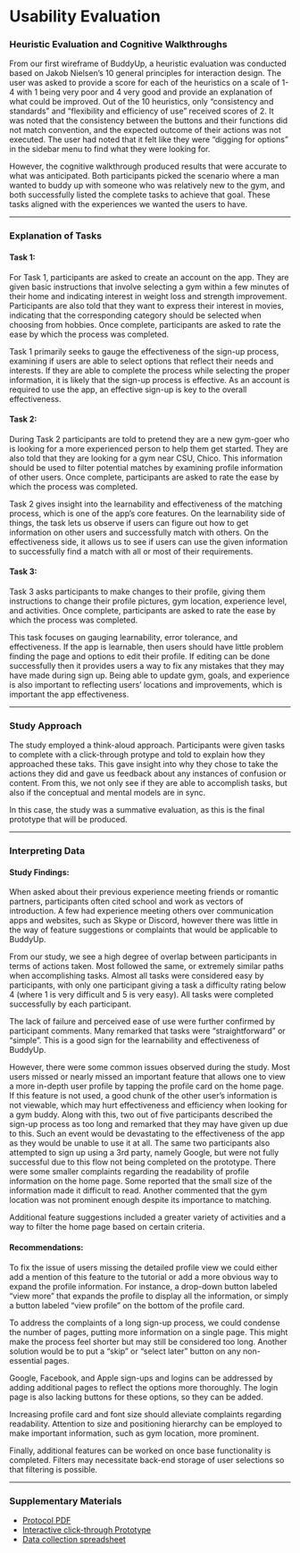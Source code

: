 # Usability Evaluation

### Heuristic Evaluation and Cognitive Walkthroughs

From our first wireframe of BuddyUp, a heuristic evaluation was conducted based on Jakob Nielsen’s 10 general principles for interaction design. The user was asked to provide a score for each of the heuristics on a scale of 1-4 with 1 being very poor and 4 very good and provide an explanation of what could be improved. Out of the 10 heuristics, only “consistency and standards” and “flexibility and efficiency of use” received scores of 2. It was noted that the consistency between the buttons and their functions did not match convention, and the expected outcome of their actions was not executed. The user had noted that it felt like they were “digging for options” in the sidebar menu to find what they were looking for. 

However, the cognitive walkthrough produced results that were accurate to what was anticipated. Both participants picked the scenario where a man wanted to buddy up with someone who was relatively new to the gym, and both successfully listed the complete tasks to achieve that goal. These tasks aligned with the experiences we wanted the users to have. 
___

### Explanation of Tasks

#### Task 1:

For Task 1, participants are asked to create an account on the app. They are given basic instructions that involve selecting a gym within a few minutes of their home and indicating interest in weight loss and strength improvement. Participants are also told that they want to express their interest in movies, indicating that the corresponding category should be selected when choosing from hobbies. Once complete, participants are asked to rate the ease by which the process was completed.

Task 1 primarily seeks to gauge the effectiveness of the sign-up process, examining if users are able to select options that reflect their needs and interests. If they are able to complete the process while selecting the proper information, it is likely that the sign-up process is effective. As an account is required to use the app, an effective sign-up is key to the overall effectiveness. 

#### Task 2:

During Task 2 participants are told to pretend they are a new gym-goer who is looking for a more experienced person to help them get started. They are also told that they are looking for a gym near CSU, Chico. This information should be used to filter potential matches by examining profile information of other users. Once complete, participants are asked to rate the ease by which the process was completed.

Task 2 gives insight into the learnability and effectiveness of the matching process, which is one of the app’s core features. On the learnability side of things, the task lets us observe if users can figure out how to get information on other users and successfully match with others. On the effectiveness side, it allows us to see if users can use the given information to successfully find a match with all or most of their requirements. 

#### Task 3:
Task 3 asks participants to make changes to their profile, giving them instructions to change their profile pictures, gym location, experience level, and activities. Once complete, participants are asked to rate the ease by which the process was completed.

This task focuses on gauging learnability, error tolerance, and effectiveness. If the app is learnable, then users should have little problem finding the page and options to edit their profile. If editing can be done successfully then it provides users a way to fix any mistakes that they may have made during sign up. Being able to update gym, goals, and experience is also important to reflecting users’ locations and improvements, which is important the app effectiveness.  
___

### Study Approach

The study employed a think-aloud approach. Participants were given tasks to complete with a click-through protype and told to explain how they approached these taks. This gave insight into why they chose to take the actions they did and gave us feedback about any instances of confusion or content. From this, we not only see if they are able to accomplish tasks, but also if the conceptual and mental models are in sync. 

In this case, the study was a summative evaluation, as this is the final prototype that will be produced. 
___
### Interpreting Data

#### Study Findings:
When asked about their previous experience meeting friends or romantic partners, participants often cited school and work as vectors of introduction. A few had experience meeting others over communication apps and websites, such as Skype or Discord, however there was little in the way of feature suggestions or complaints that would be applicable to BuddyUp.

From our study, we see a high degree of overlap between participants in terms of actions taken. Most followed the same, or extremely similar paths when accomplishing tasks. Almost all tasks were considered easy by participants, with only one participant giving a task a difficulty rating below 4 (where 1 is very difficult and 5 is very easy). All tasks were completed successfully by each participant.

The lack of failure and perceived ease of use were further confirmed by participant comments. Many remarked that tasks were “straightforward” or “simple”. This is a good sign for the learnability and effectiveness of BuddyUp. 

However, there were some common issues observed during the study. Most users missed or nearly missed an important feature that allows one to view a more in-depth user profile by tapping the profile card on the home page. If this feature is not used, a good chunk of the other user’s information is not viewable, which may hurt effectiveness and efficiency when looking for a gym buddy. Along with this, two out of five participants described the sign-up process as too long and remarked that they may have given up due to this. Such an event would be devastating to the effectiveness of the app as they would be unable to use it at all. The same two participants also attempted to sign up using a 3rd party, namely Google, but were not fully successful due to this flow not being completed on the prototype. There were some smaller complaints regarding the readability of profile information on the home page. Some reported that the small size of the information made it difficult to read. Another commented that the gym location was not prominent enough despite its importance to matching.

Additional feature suggestions included a greater variety of activities and a way to filter the home page based on certain criteria. 

#### Recommendations:  

To fix the issue of users missing the detailed profile view we could either add a mention of this feature to the tutorial or add a more obvious way to expand the profile information. For instance, a drop-down button labeled “view more” that expands the profile to display all the information, or simply a button labeled “view profile” on the bottom of the profile card.

To address the complaints of a long sign-up process, we could condense the number of pages, putting more information on a single page. This might make the process feel shorter but may still be considered too long. Another solution would be to put a “skip” or “select later” button on any non-essential pages.

Google, Facebook, and Apple sign-ups and logins can be addressed by adding additional pages to reflect the options more thoroughly. The login page is also lacking buttons for these options, so they can be added.

Increasing profile card and font size should alleviate complaints regarding readability. Attention to size and positioning hierarchy can be employed to make important information, such as gym location, more prominent.

Finally, additional features can be worked on once base functionality is completed. Filters may necessitate back-end storage of user selections so that filtering is possible.
___

### Supplementary Materials

* [Protocol PDF](evaluation/protocol.pdf)
* [Interactive click-through Prototype](https://xd.adobe.com/view/1ed27592-62c3-40b2-a667-23ce74273ffb-4b81/?fullscreen&hints=off)
* [Data collection spreadsheet](https://docs.google.com/spreadsheets/d/1JuUk5VkOtw8h9Kbi7dMJ1P5RUsz9vNSpQYUdmaedtyA/edit?usp=sharing)

